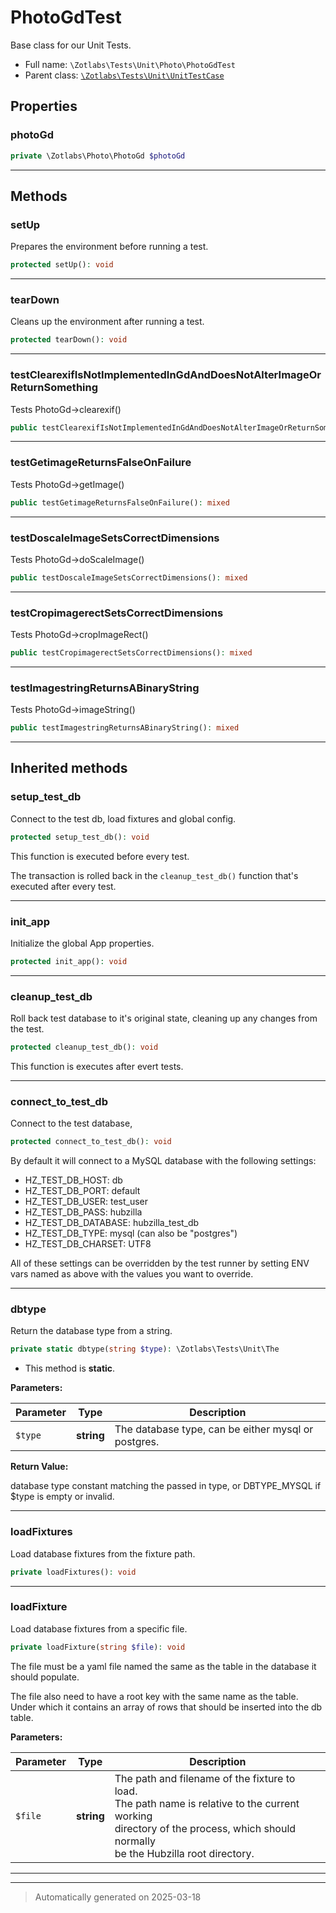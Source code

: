 
# PhotoGdTest

Base class for our Unit Tests.



* Full name: `\Zotlabs\Tests\Unit\Photo\PhotoGdTest`
* Parent class: [`\Zotlabs\Tests\Unit\UnitTestCase`](../UnitTestCase.md)



## Properties


### photoGd



```php
private \Zotlabs\Photo\PhotoGd $photoGd
```






***

## Methods


### setUp

Prepares the environment before running a test.

```php
protected setUp(): void
```












***

### tearDown

Cleans up the environment after running a test.

```php
protected tearDown(): void
```












***

### testClearexifIsNotImplementedInGdAndDoesNotAlterImageOrReturnSomething

Tests PhotoGd->clearexif()

```php
public testClearexifIsNotImplementedInGdAndDoesNotAlterImageOrReturnSomething(): mixed
```












***

### testGetimageReturnsFalseOnFailure

Tests PhotoGd->getImage()

```php
public testGetimageReturnsFalseOnFailure(): mixed
```












***

### testDoscaleImageSetsCorrectDimensions

Tests PhotoGd->doScaleImage()

```php
public testDoscaleImageSetsCorrectDimensions(): mixed
```












***

### testCropimagerectSetsCorrectDimensions

Tests PhotoGd->cropImageRect()

```php
public testCropimagerectSetsCorrectDimensions(): mixed
```












***

### testImagestringReturnsABinaryString

Tests PhotoGd->imageString()

```php
public testImagestringReturnsABinaryString(): mixed
```












***


## Inherited methods


### setup_test_db

Connect to the test db, load fixtures and global config.

```php
protected setup_test_db(): void
```

This function is executed before every test.

The transaction is rolled back in the `cleanup_test_db()` function
that's executed after every test.










***

### init_app

Initialize the global App properties.

```php
protected init_app(): void
```












***

### cleanup_test_db

Roll back test database to it's original state, cleaning up
any changes from the test.

```php
protected cleanup_test_db(): void
```

This function is executes after evert tests.










***

### connect_to_test_db

Connect to the test database,

```php
protected connect_to_test_db(): void
```

By default it will connect to a MySQL database with the following settings:

  - HZ_TEST_DB_HOST: db
  - HZ_TEST_DB_PORT: default
  - HZ_TEST_DB_USER: test_user
  - HZ_TEST_DB_PASS: hubzilla
  - HZ_TEST_DB_DATABASE: hubzilla_test_db
  - HZ_TEST_DB_TYPE: mysql (can also be "postgres")
  - HZ_TEST_DB_CHARSET: UTF8

All of these settings can be overridden by the test runner by setting ENV vars
named as above with the values you want to override.










***

### dbtype

Return the database type from a string.

```php
private static dbtype(string $type): \Zotlabs\Tests\Unit\The
```



* This method is **static**.




**Parameters:**

| Parameter | Type | Description |
|-----------|------|-------------|
| `$type` | **string** | The database type, can be either mysql or postgres. |


**Return Value:**

database type constant matching the passed in type, or DBTYPE_MYSQL
if $type is empty or invalid.




***

### loadFixtures

Load database fixtures from the fixture path.

```php
private loadFixtures(): void
```












***

### loadFixture

Load database fixtures from a specific file.

```php
private loadFixture(string $file): void
```

The file must be a yaml file named the same as the table in the database
it should populate.

The file also need to have a root key with the same name as the table.
Under which it contains an array of rows that should be inserted into
the db table.






**Parameters:**

| Parameter | Type | Description |
|-----------|------|-------------|
| `$file` | **string** | The path and filename of the fixture to load.<br />The path name is relative to the current working<br />directory of the process, which should normally<br />be the Hubzilla root directory. |





***


***
> Automatically generated on 2025-03-18
